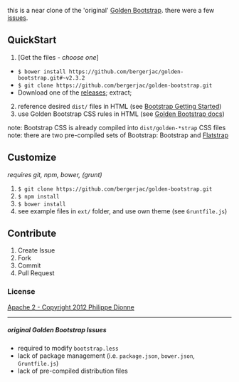 this is a near clone of the 'original' [Golden Bootstrap](https://github.com/phildionne/golden-bootstrap/#golden-bootstrap).  there were a few [issues](/#original-Golden-Bootstrap-Issues).

## QuickStart

1. [Get the files - *choose one*]
 - `$ bower install https://github.com/bergerjac/golden-bootstrap.git#~v2.3.2`
 - `$ git clone https://github.com/bergerjac/golden-bootstrap.git`
 - Download one of the [releases](https://github.com/bergerjac/golden-bootstrap/releases); extract;
2. reference desired `dist/` files in HTML (see [Bootstrap Getting Started](http://getbootstrap.com/2.3.2/getting-started.html#html-template))
3. use Golden Bootstrap CSS rules in HTML (see [Golden Bootstrap docs](http://phildionne.github.com/golden-bootstrap#fixed))

note: Bootstrap CSS is already compiled into `dist/golden-*strap` CSS files  
note: there are two pre-compiled sets of Bootstrap: Bootstrap and [Flatstrap](http://www.flatstrap.org/)

## Customize

*requires git, npm, bower, (grunt)*

1. `$ git clone https://github.com/bergerjac/golden-bootstrap.git`
2. `$ npm install`
3. `$ bower install`
4. see example files in `ext/` folder, and use own theme (see `Gruntfile.js`)

## Contribute

1. Create Issue
2. Fork
3. Commit
4. Pull Request

### License

[Apache 2 - Copyright 2012 Philippe Dionne](license.golden-bootstrap.txt)  

---
##### original Golden Bootstrap Issues

 - required to modify `bootstrap.less`
 - lack of package management (i.e. `package.json`, `bower.json`, `Gruntfile.js`)
 - lack of pre-compiled distribution files